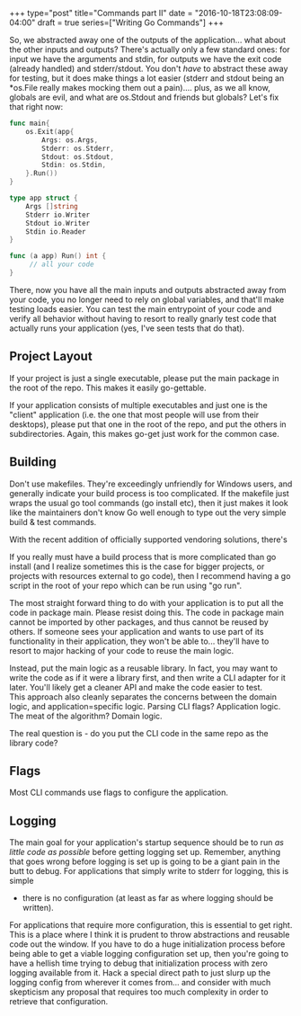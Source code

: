 +++
type="post"
title="Commands part II"
date = "2016-10-18T23:08:09-04:00"
draft = true
series=["Writing Go Commands"]
+++


So, we abstracted away one of the outputs of the application... what about the
other inputs and outputs?  There's actually only a few standard ones: for input
we have the arguments and stdin, for outputs we have the exit code (already
handled) and stderr/stdout.  You don't *have* to abstract these away for
testing, but it does make things a lot easier (stderr and stdout being an
*os.File really makes mocking them out a pain).... plus, as we all know, globals
are evil, and what are os.Stdout and friends but globals?  Let's fix that right
now:

```go
func main{
    os.Exit(app{
        Args: os.Args,
        Stderr: os.Stderr,
        Stdout: os.Stdout,
        Stdin: os.Stdin,
    }.Run())
}

type app struct {
    Args []string
    Stderr io.Writer
    Stdout io.Writer
    Stdin io.Reader
}

func (a app) Run() int {
     // all your code   
}
```

There, now you have all the main inputs and outputs abstracted away from your
code, you no longer need to rely on global variables, and that'll make testing
loads easier.  You can test the main entrypoint of your code and verify all
behavior without having to resort to really gnarly test code that actually runs
your application (yes, I've seen tests that do that).

## Project Layout

If your project is just a single executable, please put the main package in the
root of the repo.  This makes it easily go-gettable.  

If your application consists of multiple executables and just one is the
"client" application (i.e. the one that most people will use from their
desktops), please put that one in the root of the repo, and put the others in
subdirectories.  Again, this makes go-get just work for the common case.

## Building

Don't use makefiles.  They're exceedingly unfriendly for Windows users, and
generally indicate your build process is too complicated.  If the makefile just
wraps the usual go tool commands (go install etc), then it just makes it look
like the maintainers don't know Go well enough to type out the very simple build
& test commands.

With the recent addition of officially supported vendoring solutions, there's 









If you really must have a build process that is more complicated than go install
(and I realize sometimes this is the case for bigger projects, or projects with
resources external to go code), then I recommend having a go script in the root
of your repo which can be run using "go run".

The most straight forward thing to do with your application is to put all the
code in package main.  Please resist doing this.  The code in package main
cannot be imported by other packages, and thus cannot be reused by others.  If
someone sees your application and wants to use part of its functionality in
their application, they won't be able to... they'll have to resort to major
hacking of your code to reuse the main logic.

Instead, put the main logic as a reusable library.  In fact, you may want to
write the code as if it were a library first, and then write a CLI adapter for
it later.  You'll likely get a cleaner API and make the code easier to test.  
This approach also cleanly separates the concerns between the domain logic, and
application=specific logic.  Parsing CLI flags? Application logic.  The meat of
the algorithm? Domain logic.

The real question is - do you put the CLI code in the same repo as the library code?  

## Flags

Most CLI commands use flags to configure the application. 

## Logging

The main goal for your application's startup sequence should be to run *as
little code as possible* before getting logging set up.  Remember, anything that
goes wrong before logging is set up is going to be a giant pain in the butt to
debug.  For applications that simply write to stderr for logging, this is simple
- there is no configuration (at least as far as where logging should be
written). 

For applications that require more configuration, this is essential to get
right.  This is a place where I think it is prudent to throw abstractions and
reusable code out the window.  If you have to do a huge initialization process
before being able to get a viable logging configuration set up, then you're
going to have a hellish time trying to debug that initialization process with
zero logging available from it.  Hack a special direct path to just slurp up the
logging config from wherever it comes from... and consider with much skepticism
any proposal that requires too much complexity in order to retrieve that
configuration.
